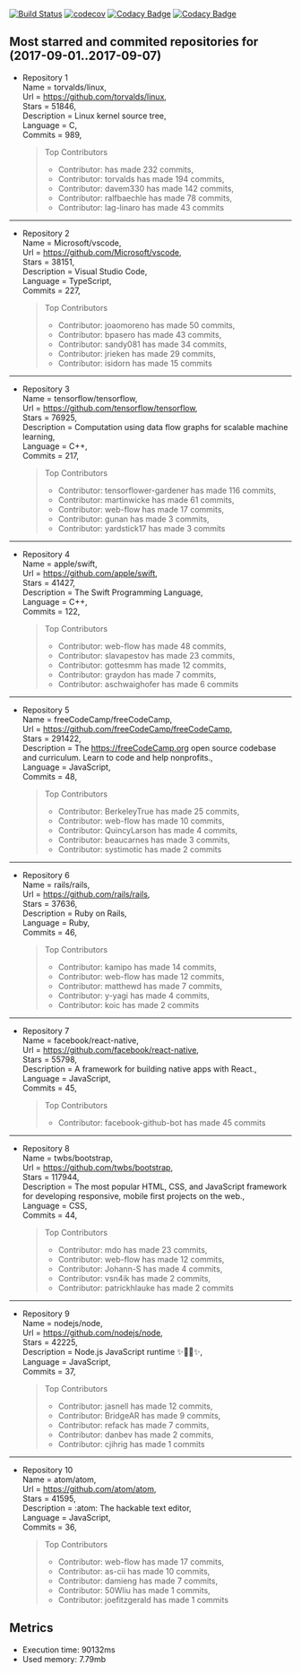 [![Build Status](https://travis-ci.org/KithStrelets/GitHub_API_Java.svg?branch=master)](https://travis-ci.org/KithStrelets/GitHub_API_Java)
[![codecov](https://codecov.io/gh/KithStrelets/GitHub_API_Java/branch/master/graph/badge.svg)](https://codecov.io/gh/KithStrelets/GitHub_API_Java)
[![Codacy Badge](https://api.codacy.com/project/badge/Grade/4e9b242d840a4f35a6633bea011ad81f)](https://www.codacy.com/app/KithStrelets/GitHub_API_Java?utm_source=github.com&amp;utm_medium=referral&amp;utm_content=KithStrelets/GitHub_API_Java&amp;utm_campaign=Badge_Grade)
[![Codacy Badge](https://api.codacy.com/project/badge/Coverage/4e9b242d840a4f35a6633bea011ad81f)](https://www.codacy.com/app/KithStrelets/GitHub_API_Java?utm_source=github.com&amp;utm_medium=referral&amp;utm_content=KithStrelets/GitHub_API_Java&amp;utm_campaign=Badge_Coverage)

## Most starred and commited repositories for (2017-09-01..2017-09-07)

* Repository 1  
	Name = torvalds/linux,  
	Url = https://github.com/torvalds/linux,  
	Stars = 51846,  
	Description = Linux kernel source tree,  
	Language = C,  
	Commits = 989,  
	 > Top Contributors  
	> - Contributor:  has made 232 commits,   
	> - Contributor: torvalds has made 194 commits,   
	> - Contributor: davem330 has made 142 commits,   
	> - Contributor: ralfbaechle has made 78 commits,   
	> - Contributor: lag-linaro has made 43 commits  
 


----------


* Repository 2  
	Name = Microsoft/vscode,  
	Url = https://github.com/Microsoft/vscode,  
	Stars = 38151,  
	Description = Visual Studio Code,  
	Language = TypeScript,  
	Commits = 227,  
	 > Top Contributors  
	> - Contributor:  joaomoreno has made 50 commits,  
	> - Contributor:  bpasero has made 43 commits,  
	> - Contributor:  sandy081 has made 34 commits,  
	> - Contributor:  jrieken has made 29 commits,  
	> - Contributor:  isidorn has made 15 commits  
 


----------


* Repository 3  
	Name = tensorflow/tensorflow,   
	Url = https://github.com/tensorflow/tensorflow,   
	Stars = 76925,  
	Description = Computation using data flow graphs for scalable machine learning,   
	Language = C++,   
	Commits = 217,   
	 > Top Contributors    
	> - Contributor:  tensorflower-gardener has made 116 commits,    
	> - Contributor:  martinwicke has made 61 commits,    
	> - Contributor:  web-flow has made 17 commits,    
	> - Contributor:  gunan has made 3 commits,    
	> - Contributor:  yardstick17 has made 3 commits   
 


----------


* Repository 4  
	Name = apple/swift,   
	Url = https://github.com/apple/swift,   
	Stars = 41427,   
	Description = The Swift Programming Language,   
	Language = C++,  
	Commits = 122,   
	 > Top Contributors    
	> - Contributor:  web-flow has made 48 commits,    
	> - Contributor:  slavapestov has made 23 commits,    
	> - Contributor:  gottesmm has made 12 commits,    
	> - Contributor:  graydon has made 7 commits,    
	> - Contributor:  aschwaighofer has made 6 commits   
   


----------


* Repository 5    
	Name = freeCodeCamp/freeCodeCamp,     
	Url = https://github.com/freeCodeCamp/freeCodeCamp,     
	Stars = 291422,     
	Description = The https://freeCodeCamp.org open source codebase and curriculum. Learn to code and help nonprofits.,     
	Language = JavaScript,     
	Commits = 48,   
	 > Top Contributors      
	> - Contributor:  BerkeleyTrue has made 25 commits,      
	> - Contributor:  web-flow has made 10 commits,      
	> - Contributor:  QuincyLarson has made 4 commits,      
	> - Contributor:  beaucarnes has made 3 commits,      
	> - Contributor:  systimotic has made 2 commits     
 


----------


* Repository 6  
	Name = rails/rails,   
	Url = https://github.com/rails/rails,   
	Stars = 37636,   
	Description = Ruby on Rails,   
	Language = Ruby,   
	Commits = 46,   
	 > Top Contributors    
	> - Contributor:  kamipo has made 14 commits,  
	> - Contributor:  web-flow has made 12 commits,  
	> - Contributor:  matthewd has made 7 commits,  
	> - Contributor:  y-yagi has made 4 commits,  
	> - Contributor:  koic has made 2 commits 
 


----------


* Repository 7  
	Name = facebook/react-native,   
	Url = https://github.com/facebook/react-native,   
	Stars = 55798,   
	Description = A framework for building native apps with React.,   
	Language = JavaScript,   
	Commits = 45,   
	 > Top Contributors  
	> - Contributor:  facebook-github-bot has made 45 commits 
 


----------


* Repository 8    
	Name = twbs/bootstrap,     
	Url = https://github.com/twbs/bootstrap,     
	Stars = 117944,     
	Description = The most popular HTML, CSS, and JavaScript framework for developing responsive, mobile first projects on the web.,     
	Language = CSS,     
	Commits = 44,     
	 > Top Contributors  
	> - Contributor:  mdo has made 23 commits,  
	> - Contributor:  web-flow has made 12 commits,  
	> - Contributor:  Johann-S has made 4 commits,  
	> - Contributor:  vsn4ik has made 2 commits,  
	> - Contributor:  patrickhlauke has made 2 commits 


----------


 * Repository 9  
 	Name = nodejs/node,   
	Url = https://github.com/nodejs/node,   
	Stars = 42225,   
	Description = Node.js JavaScript runtime :sparkles::turtle::rocket::sparkles:,   
	Language = JavaScript,   
	Commits = 37,   
	 > Top Contributors    
	> - Contributor:  jasnell has made 12 commits,  
	> - Contributor:  BridgeAR has made 9 commits,  
	> - Contributor:  refack has made 7 commits,  
	> - Contributor:  danbev has made 2 commits,  
	> - Contributor:  cjihrig has made 1 commits


----------


* Repository 10  
	Name = atom/atom,   
	Url = https://github.com/atom/atom,   
	Stars = 41595,   
	Description = :atom: The hackable text editor,   
	Language = JavaScript,   
	Commits = 36,   
	 > Top Contributors    
	> - Contributor:  web-flow has made 17 commits,  
	> - Contributor:  as-cii has made 10 commits,  
	> - Contributor:  damieng has made 7 commits,  
	> - Contributor:  50Wliu has made 1 commits,  
	> - Contributor:  joefitzgerald has made 1 commits
	
## Metrics

 - Execution time: 90132ms
 -  Used memory: 7.79mb
